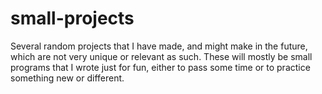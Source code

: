 # small-projects

Several random projects that I have made, and might make in the future, which are not very unique or relevant as such.
These will mostly be small programs that I wrote just for fun, either to pass some time or to practice something new or different.
